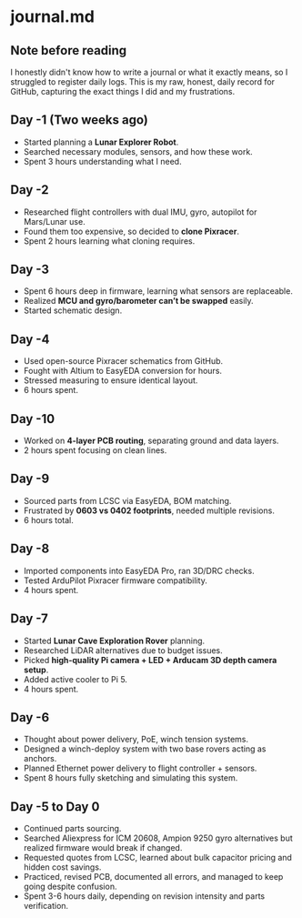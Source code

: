 # journal.md

## Note before reading

I honestly didn't know how to write a journal or what it exactly means, so I struggled to register daily logs. This is my raw, honest, daily record for GitHub, capturing the exact things I did and my frustrations.

## Day -1 (Two weeks ago)

* Started planning a **Lunar Explorer Robot**.
* Searched necessary modules, sensors, and how these work.
* Spent 3 hours understanding what I need.

## Day -2

* Researched flight controllers with dual IMU, gyro, autopilot for Mars/Lunar use.
* Found them too expensive, so decided to **clone Pixracer**.
* Spent 2 hours learning what cloning requires.

## Day -3

* Spent 6 hours deep in firmware, learning what sensors are replaceable.
* Realized **MCU and gyro/barometer can’t be swapped** easily.
* Started schematic design.

## Day -4

* Used open-source Pixracer schematics from GitHub.
* Fought with Altium to EasyEDA conversion for hours.
* Stressed measuring to ensure identical layout.
* 6 hours spent.

## Day -10

* Worked on **4-layer PCB routing**, separating ground and data layers.
* 2 hours spent focusing on clean lines.

## Day -9

* Sourced parts from LCSC via EasyEDA, BOM matching.
* Frustrated by **0603 vs 0402 footprints**, needed multiple revisions.
* 6 hours total.

## Day -8

* Imported components into EasyEDA Pro, ran 3D/DRC checks.
* Tested ArduPilot Pixracer firmware compatibility.
* 4 hours spent.

## Day -7

* Started **Lunar Cave Exploration Rover** planning.
* Researched LiDAR alternatives due to budget issues.
* Picked **high-quality Pi camera + LED + Arducam 3D depth camera setup**.
* Added active cooler to Pi 5.
* 4 hours spent.

## Day -6

* Thought about power delivery, PoE, winch tension systems.
* Designed a winch-deploy system with two base rovers acting as anchors.
* Planned Ethernet power delivery to flight controller + sensors.
* Spent 8 hours fully sketching and simulating this system.

## Day -5 to Day 0

* Continued parts sourcing.
* Searched Aliexpress for ICM 20608, Ampion 9250 gyro alternatives but realized firmware would break if changed.
* Requested quotes from LCSC, learned about bulk capacitor pricing and hidden cost savings.
* Practiced, revised PCB, documented all errors, and managed to keep going despite confusion.
* Spent 3-6 hours daily, depending on revision intensity and parts verification.



